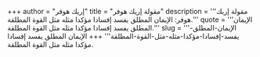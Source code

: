 +++
author = "إريك هوفر"
title = "مقولة إريك هوفر"
description = '''مقولة إريك هوفر: الإيمان المطلق يفسد إفسادا مؤكدا مثله مثل القوة المطلقة.'''
quote = '''الإيمان المطلق يفسد إفسادا مؤكدا مثله مثل القوة المطلقة.'''
slug = '''الإيمان-المطلق-يفسد-إفسادا-مؤكدا-مثله-مثل-القوة-المطلقة'''
+++
الإيمان المطلق يفسد إفسادا مؤكدا مثله مثل القوة المطلقة.
